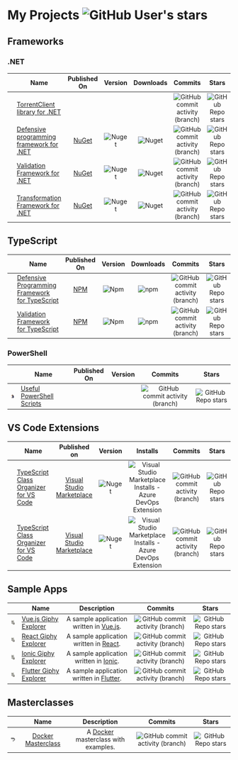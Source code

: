 # My Projects ![GitHub User's stars](https://img.shields.io/github/stars/aljazsim?&label=stars&color=yellow)

## Frameworks

### .NET

|                                                             | Name                                                                                                            |                             Published On                              |                                       Version                                       |                                Downloads                                |                                                               Commits                                                                |                                                                Stars                                                                 |
| :---------------------------------------------------------: | --------------------------------------------------------------------------------------------------------------- | :-------------------------------------------------------------------: | :---------------------------------------------------------------------------------: | :---------------------------------------------------------------------: | :----------------------------------------------------------------------------------------------------------------------------------: | :----------------------------------------------------------------------------------------------------------------------------------: |
|         ![logo](./doc/torrent-client-net-logo.png)          | [TorrentClient library for .NET](https://github.com/aljazsim/torrent-client-for-net)                            |                                                                       |                                                                                     |                                                                         |         ![GitHub commit activity (branch)](https://img.shields.io/github/commit-activity/t/aljazsim/torrent-client-for-net)          |         ![GitHub Repo stars](https://img.shields.io/github/stars/aljazsim/torrent-client-for-net?&label=stars&color=yellow)          |
| ![logo](./doc/defensive-programming-framework-net-logo.png) | [Defensive programming framework for .NET](https://github.com/aljazsim/defensive-programming-framework-for-net) | [NuGet](https://www.nuget.org/packages/DefensiveProgrammingFramework) | ![Nuget](https://img.shields.io/nuget/v/DefensiveProgrammingFramework?color=orange) | ![Nuget](https://img.shields.io/nuget/dt/DefensiveProgrammingFramework) | ![GitHub commit activity (branch)](https://img.shields.io/github/commit-activity/t/aljazsim/defensive-programming-framework-for-net) | ![GitHub Repo stars](https://img.shields.io/github/stars/aljazsim/defensive-programming-framework-for-net?&label=stars&color=yellow) |
|      ![logo](./doc/validation-framework-net-logo.png)       | [Validation Framework for .NET](https://github.com/aljazsim/validation-framework-for-net)                       |      [NuGet](https://www.nuget.org/packages/ValidationFramework)      |      ![Nuget](https://img.shields.io/nuget/v/ValidationFramework?color=orange)      |      ![Nuget](https://img.shields.io/nuget/dt/ValidationFramework)      |      ![GitHub commit activity (branch)](https://img.shields.io/github/commit-activity/t/aljazsim/validation-framework-for-net)       |      ![GitHub Repo stars](https://img.shields.io/github/stars/aljazsim/validation-framework-for-net?&label=stars&color=yellow)       |
|    ![logo](./doc/transformation-framework-net-logo.png)     | [Transformation Framework for .NET](https://github.com/aljazsim/transformation-framework-for-net)               |    [NuGet](https://www.nuget.org/packages/TransformationFramework)    |    ![Nuget](https://img.shields.io/nuget/v/TransformationFramework?color=orange)    |    ![Nuget](https://img.shields.io/nuget/dt/TransformationFramework)    |    ![GitHub commit activity (branch)](https://img.shields.io/github/commit-activity/t/aljazsim/transformation-framework-for-net)     |    ![GitHub Repo stars](https://img.shields.io/github/stars/aljazsim/transformation-framework-for-net?&label=stars&color=yellow)     |

## TypeScript

|                                                             | Name                                                                                                                         |                             Published On                             |                                      Version                                      |                               Downloads                               |                                                                   Commits                                                                   |                                                                    Stars                                                                    |
| :---------------------------------------------------------: | ---------------------------------------------------------------------------------------------------------------------------- | :------------------------------------------------------------------: | :-------------------------------------------------------------------------------: | :-------------------------------------------------------------------: | :-----------------------------------------------------------------------------------------------------------------------------------------: | :-----------------------------------------------------------------------------------------------------------------------------------------: |
| ![logo](./doc/defensive-programming-framework-net-logo.png) | [Defensive Programming Framework for TypeScript](https://github.com/aljazsim/defensive-programming-framework-for-typescript) | [NPM](https://www.npmjs.com/package/defensive-programming-framework) | ![Npm](https://img.shields.io/npm/v/defensive-programming-framework?color=orange) | ![npm](https://img.shields.io/npm/dt/defensive-programming-framework) | ![GitHub commit activity (branch)](https://img.shields.io/github/commit-activity/t/aljazsim/defensive-programming-framework-for-typescript) | ![GitHub Repo stars](https://img.shields.io/github/stars/aljazsim/defensive-programming-framework-for-typescript?&label=stars&color=yellow) |
|      ![logo](./doc/validation-framework-net-logo.png)       | [Validation Framework for TypeScript](https://github.com/aljazsim/validation-framework-for-typescript)                       |     [NPM](https://www.npmjs.com/package/validation-framework-ts)     |     ![Npm](https://img.shields.io/npm/v/validation-framework-ts?color=orange)     |     ![npm](https://img.shields.io/npm/dt/validation-framework-ts)     |      ![GitHub commit activity (branch)](https://img.shields.io/github/commit-activity/t/aljazsim/validation-framework-for-typescript)       |      ![GitHub Repo stars](https://img.shields.io/github/stars/aljazsim/validation-framework-for-typescript?&label=stars&color=yellow)       |

### PowerShell

|                                            | Name                                                                        | Published On | Version |                                                     Commits                                                     |                                                      Stars                                                      |
| :----------------------------------------: | --------------------------------------------------------------------------- | :----------: | :-----: | :-------------------------------------------------------------------------------------------------------------: | :-------------------------------------------------------------------------------------------------------------: |
| ![logo](./doc/powershell-scripts-logo.png) | [Useful PowerShell Scripts](https://github.com/aljazsim/powershell-scripts) |              |         | ![GitHub commit activity (branch)](https://img.shields.io/github/commit-activity/t/aljazsim/powershell-scripts) | ![GitHub Repo stars](https://img.shields.io/github/stars/aljazsim/powershell-scripts?&label=stars&color=yellow) |

## VS Code Extensions

|                                                           | Name                                                                                                     |                                          Published on                                          |                                         Version                                         |                                                                          Installs                                                                          |                                                             Commits                                                             |                                                              Stars                                                              |
| :-------------------------------------------------------: | -------------------------------------------------------------------------------------------------------- | :--------------------------------------------------------------------------------------------: | :-------------------------------------------------------------------------------------: | :--------------------------------------------------------------------------------------------------------------------------------------------------------: | :-----------------------------------------------------------------------------------------------------------------------------: | :-----------------------------------------------------------------------------------------------------------------------------: |
| ![logo](./doc/typescript-class-organizer-for-vs-logo.png) | [TypeScript Class Organizer for VS Code](https://github.com/aljazsim/vs-code-typescript-class-organizer) | [Visual Studio Marketplace](https://marketplace.visualstudio.com/items?itemName=aljazsim.tsco) | ![Nuget](https://img.shields.io/visual-studio-marketplace/v/aljazsim.tsco?color=orange) | ![Visual Studio Marketplace Installs - Azure DevOps Extension](https://img.shields.io/visual-studio-marketplace/azure-devops/installs/total/aljazsim.tsco) | ![GitHub commit activity (branch)](https://img.shields.io/github/commit-activity/t/aljazsim/vs-code-typescript-class-organizer) | ![GitHub Repo stars](https://img.shields.io/github/stars/aljazsim/vs-code-typescript-class-organizer?&label=stars&color=yellow) |
|  ![logo](./doc/typescript-code-explorer-for-vs-logo.png)  | [TypeScript Class Organizer for VS Code](https://github.com/aljazsim/vs-code-typescript-code-explorer)   | [Visual Studio Marketplace](https://marketplace.visualstudio.com/items?itemName=aljazsim.tsce) | ![Nuget](https://img.shields.io/visual-studio-marketplace/v/aljazsim.tsce?color=orange) | ![Visual Studio Marketplace Installs - Azure DevOps Extension](https://img.shields.io/visual-studio-marketplace/azure-devops/installs/total/aljazsim.tsce) |  ![GitHub commit activity (branch)](https://img.shields.io/github/commit-activity/t/aljazsim/vs-code-typescript-code-explorer)  |  ![GitHub Repo stars](https://img.shields.io/github/stars/aljazsim/vs-code-typescript-code-explorer?&label=stars&color=yellow)  |

## Sample Apps

|                                        | Name                                                                         |                              Description                              |                                                       Commits                                                       |                                                        Stars                                                        |
| :------------------------------------: | ---------------------------------------------------------------------------- | :-------------------------------------------------------------------: | :-----------------------------------------------------------------------------------------------------------------: | :-----------------------------------------------------------------------------------------------------------------: |
| ![logo](./doc/giphy-explorer-logo.png) | [Vue.js Giphy Explorer](https://github.com/aljazsim/vue-giphy-explorer)      |     A sample application written in [Vue.js](https://vuejs.org/).     |   ![GitHub commit activity (branch)](https://img.shields.io/github/commit-activity/t/aljazsim/vue-giphy-explorer)   |   ![GitHub Repo stars](https://img.shields.io/github/stars/aljazsim/vue-giphy-explorer?&label=stars&color=yellow)   |
| ![logo](./doc/giphy-explorer-logo.png) | [React Giphy Explorer](https://github.com/aljazsim/react-giphy-explorer)     |     A sample application written in [React](https://react.dev/).      |  ![GitHub commit activity (branch)](https://img.shields.io/github/commit-activity/t/aljazsim/react-giphy-explorer)  |  ![GitHub Repo stars](https://img.shields.io/github/stars/aljazsim/react-giphy-explorer?&label=stars&color=yellow)  |
| ![logo](./doc/giphy-explorer-logo.png) | [Ionic Giphy Explorer](https://github.com/aljazsim/ionic-giphy-explorer)     | A sample application written in [Ionic](https://ionicframework.com/). |  ![GitHub commit activity (branch)](https://img.shields.io/github/commit-activity/t/aljazsim/ionic-giphy-explorer)  |  ![GitHub Repo stars](https://img.shields.io/github/stars/aljazsim/ionic-giphy-explorer?&label=stars&color=yellow)  |
| ![logo](./doc/giphy-explorer-logo.png) | [Flutter Giphy Explorer](https://github.com/aljazsim/Flutter-giphy-explorer) |   A sample application written in [Flutter](https://flutter.dev/).    | ![GitHub commit activity (branch)](https://img.shields.io/github/commit-activity/t/aljazsim/flutter-giphy-explorer) | ![GitHub Repo stars](https://img.shields.io/github/stars/aljazsim/flutter-giphy-explorer?&label=stars&color=yellow) |

## Masterclasses

|                                            |                                     Name                                      |                          Description                           |                                                         Commits                                                          |                                                          Stars                                                           |
| :----------------------------------------: | :---------------------------------------------------------------------------: | :------------------------------------------------------------: | :----------------------------------------------------------------------------------------------------------------------: | :----------------------------------------------------------------------------------------------------------------------: |
| ![logo](./doc/docker-masterclass-logo.png) | [Docker Masterclass](https://github.com/aljazsim/docker-masterclass-examples) | A [Docker](https://www.docker.com/) masterclass with examples. | ![GitHub commit activity (branch)](https://img.shields.io/github/commit-activity/t/aljazsim/docker-masterclass-examples) | ![GitHub Repo stars](https://img.shields.io/github/stars/aljazsim/docker-masterclass-examples?&label=stars&color=yellow) |
